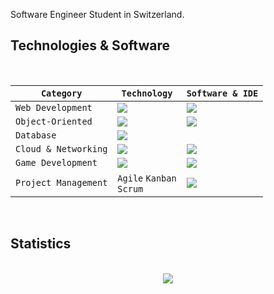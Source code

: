 Software Engineer Student in Switzerland. 

<h2>Technologies & Software</h2>
<br>

<div align="center">
  
| `Category` | `Technology` | `Software & IDE` |
| -- | -- | -- |
|`Web Development`|<img src="https://skillicons.dev/icons?i=html,css,js,nodejs&perline=2"/>|<img src="https://skillicons.dev/icons?i=vscode,figma,replit&perline=2"/>|
|`Object-Oriented`|<img src="https://skillicons.dev/icons?i=cs,java"/>|<img src="https://skillicons.dev/icons?i=visualstudio,eclipse"/>|
|`Database`|<img src="https://skillicons.dev/icons?i=mysql,mongodb"/>||
|`Cloud & Networking`|<img src="https://skillicons.dev/icons?i=aws,ubuntu"/>|<img src="https://skillicons.dev/icons?i=linux,bash"/>|
|`Game Development`|<img src="https://skillicons.dev/icons?i=lua"/>|<img src="https://skillicons.dev/icons?i=robloxstudio"/>|
|`Project Management`|`Agile` `Kanban` <br> `Scrum`|<img src="https://skillicons.dev/icons?i=azure,notion"/>|

</div>

<br>

<h2>Statistics</h2>
<br>
<div align="center">
<img src="http://github-profile-summary-cards.vercel.app/api/cards/profile-details?username=deltagamingch&theme=tokyonight"/>
</div>
